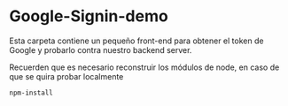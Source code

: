 # Google-Signin-demo

Esta carpeta contiene un pequeño front-end para
obtener el token de Google y probarlo contra nuestro
backend server.

Recuerden que es necesario reconstruir los módulos de
node, en caso de que se quira probar localmente

```
npm-install
```